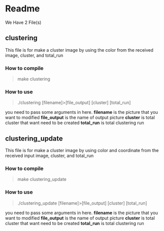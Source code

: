 # Readme

We Have 2 File(s)

## clustering

This file is for make a cluster image by using the color from the received image, cluster, and total_run

### How to compile

> make clustering

### How to use

>./clustering [filename]>[file_output] [cluster] [total_run]

you need to pass some arguments in here.
**filename** is the picture that you want to modified
**file_output** is the name of output picture
**cluster** is total cluster that want need to be created
**total_run** is total clustering run

## clustering_update

This file is for make a cluster image by using color and coordinate from the received input image, cluster, and total_run

### How to compile

> make clustering_update

### How to use

>./clustering_update [filename]>[file_output] [cluster] [total_run]

you need to pass some arguments in here.
**filename** is the picture that you want to modified
**file_output** is the name of output picture
**cluster** is total cluster that want need to be created
**total_run** is total clustering run
